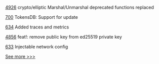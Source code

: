 
[4926](https://github.com/hyperledger/fabric/pull/4926) crypto/elliptic Marshal/Unmarshal deprecated functions replaced

[700](https://github.com/hyperledger-labs/fabric-token-sdk/pull/700) TokensDB: Support for update

[634](https://github.com/hyperledger-labs/fabric-smart-client/pull/634) Added traces and metrics

[4856](https://github.com/hyperledger/iroha/pull/4856) feat!: remove public key from ed25519 private key

[633](https://github.com/hyperledger-labs/fabric-smart-client/pull/633) Injectable network config


[See more >>>](https://start-here.hyperledger.org/pull-requests)

